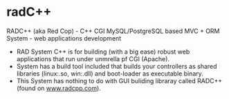 # radC++
RADC++ (aka Red Cop) - C++ CGI MySQL/PostgreSQL based MVC + ORM System - web applications development

- RAD System C++ is for building (with a big ease) robust web applications that run under unmrella pf CGI (Apache).
- System has a build tool included that builds your controllers as shared libraries (linux:.so, win:.dll) and boot-loader as executable binary.
- This System has nothing to do with GUI buliding libraray called RADC++ (found on www.radcpp.com).
